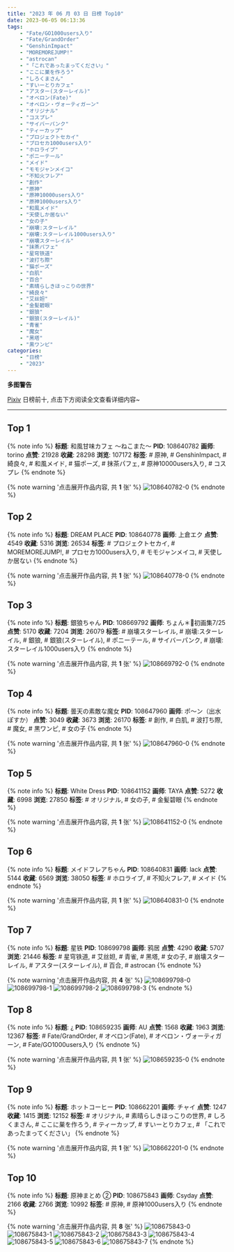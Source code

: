 ```yaml
---
title: "2023 年 06 月 03 日 日榜 Top10"
date: 2023-06-05 06:13:36
tags:
    - "Fate/GO1000users入り"
    - "Fate/GrandOrder"
    - "GenshinImpact"
    - "MOREMOREJUMP!"
    - "astrocan"
    - "「これであったまってください」"
    - "ここに巣を作ろう"
    - "しろくまさん"
    - "すいーとりカフェ"
    - "アスター(スターレイル)"
    - "オベロン(Fate)"
    - "オベロン・ヴォーティガーン"
    - "オリジナル"
    - "コスプレ"
    - "サイバーパンク"
    - "ティーカップ"
    - "プロジェクトセカイ"
    - "プロセカ1000users入り"
    - "ホロライブ"
    - "ポニーテール"
    - "メイド"
    - "モモジャンメイコ"
    - "不知火フレア"
    - "創作"
    - "原神"
    - "原神10000users入り"
    - "原神1000users入り"
    - "和風メイド"
    - "天使しか居ない"
    - "女の子"
    - "崩壊:スターレイル"
    - "崩壊:スターレイル1000users入り"
    - "崩壊スターレイル"
    - "抹茶パフェ"
    - "星穹铁道"
    - "波打ち際"
    - "猫ポーズ"
    - "白肌"
    - "百合"
    - "素晴らしきほっこりの世界"
    - "綺良々"
    - "艾丝妲"
    - "金髪碧眼"
    - "銀狼"
    - "銀狼(スターレイル)"
    - "青雀"
    - "魔女"
    - "黑塔"
    - "黒ワンピ"
categories:
    - "日榜"
    - "2023"
---
```


<i class="fa fa-triangle-exclamation"></i>**多图警告**<i class="fa fa-triangle-exclamation"></i>

[Pixiv](https://www.pixiv.net/) 日榜前十, 点击下方阅读全文查看详细内容~

<!-- more -->

---

## Top 1

{% note info %}
**标题**: 和風甘味カフェ ～ねこまた～
**PID**: 108640782 **画师**: torino
**点赞**: 21928 **收藏**: 28298 **浏览**: 107172
**标签**: # 原神, # GenshinImpact, # 綺良々, # 和風メイド, # 猫ポーズ, # 抹茶パフェ, # 原神10000users入り, # コスプレ
{% endnote %}

{% note warning '点击展开作品内容, 共 **1** 张' %}
![108640782-0](https://i.pixiv.re/img-original/img/2023/06/02/00/00/37/108640782_p0.jpg)
{% endnote %}

## Top 2

{% note info %}
**标题**: DREAM PLACE
**PID**: 108640778 **画师**: 上倉エク
**点赞**: 4549 **收藏**: 5316 **浏览**: 26534
**标签**: # プロジェクトセカイ, # MOREMOREJUMP!, # プロセカ1000users入り, # モモジャンメイコ, # 天使しか居ない
{% endnote %}

{% note warning '点击展开作品内容, 共 **1** 张' %}
![108640778-0](https://i.pixiv.re/img-original/img/2023/06/02/00/00/35/108640778_p0.jpg)
{% endnote %}

## Top 3

{% note info %}
**标题**: 銀狼ちゃん
**PID**: 108669792 **画师**: ちょん＊📙初画集7/25
**点赞**: 5170 **收藏**: 7204 **浏览**: 26079
**标签**: # 崩壊スターレイル, # 崩壊:スターレイル, # 銀狼, # 銀狼(スターレイル), # ポニーテール, # サイバーパンク, # 崩壊:スターレイル1000users入り
{% endnote %}

{% note warning '点击展开作品内容, 共 **1** 张' %}
![108669792-0](https://i.pixiv.re/img-original/img/2023/06/03/00/13/37/108669792_p0.png)
{% endnote %}

## Top 4

{% note info %}
**标题**: 曇天の素敵な魔女
**PID**: 108647960 **画师**: ポ～ン（出水ぽすか）
**点赞**: 3049 **收藏**: 3673 **浏览**: 26170
**标签**: # 創作, # 白肌, # 波打ち際, # 魔女, # 黒ワンピ, # 女の子
{% endnote %}

{% note warning '点击展开作品内容, 共 **1** 张' %}
![108647960-0](https://i.pixiv.re/img-original/img/2023/06/02/11/38/03/108647960_p0.jpg)
{% endnote %}

## Top 5

{% note info %}
**标题**: White Dress
**PID**: 108641152 **画师**: TAYA
**点赞**: 5272 **收藏**: 6998 **浏览**: 27850
**标签**: # オリジナル, # 女の子, # 金髪碧眼
{% endnote %}

{% note warning '点击展开作品内容, 共 **1** 张' %}
![108641152-0](https://i.pixiv.re/img-original/img/2023/06/02/00/05/44/108641152_p0.jpg)
{% endnote %}

## Top 6

{% note info %}
**标题**: メイドフレアちゃん
**PID**: 108640831 **画师**: lack
**点赞**: 5144 **收藏**: 6569 **浏览**: 38050
**标签**: # ホロライブ, # 不知火フレア, # メイド
{% endnote %}

{% note warning '点击展开作品内容, 共 **1** 张' %}
![108640831-0](https://i.pixiv.re/img-original/img/2023/06/02/00/00/55/108640831_p0.png)
{% endnote %}

## Top 7

{% note info %}
**标题**: 星铁
**PID**: 108699798 **画师**: 鸦居
**点赞**: 4290 **收藏**: 5707 **浏览**: 21446
**标签**: # 星穹铁道, # 艾丝妲, # 青雀, # 黑塔, # 女の子, # 崩壊スターレイル, # アスター(スターレイル), # 百合, # astrocan
{% endnote %}

{% note warning '点击展开作品内容, 共 **4** 张' %}
![108699798-0](https://i.pixiv.re/img-original/img/2023/06/03/23/46/51/108699798_p0.jpg)
![108699798-1](https://i.pixiv.re/img-original/img/2023/06/03/23/46/51/108699798_p1.jpg)
![108699798-2](https://i.pixiv.re/img-original/img/2023/06/03/23/46/51/108699798_p2.jpg)
![108699798-3](https://i.pixiv.re/img-original/img/2023/06/03/23/46/51/108699798_p3.jpg)
{% endnote %}

## Top 8

{% note info %}
**标题**: ¿
**PID**: 108659235 **画师**: AU
**点赞**: 1568 **收藏**: 1963 **浏览**: 12367
**标签**: # Fate/GrandOrder, # オベロン(Fate), # オベロン・ヴォーティガーン, # Fate/GO1000users入り
{% endnote %}

{% note warning '点击展开作品内容, 共 **1** 张' %}
![108659235-0](https://i.pixiv.re/img-original/img/2023/06/02/18/51/12/108659235_p0.png)
{% endnote %}

## Top 9

{% note info %}
**标题**: ホットコーヒー
**PID**: 108662201 **画师**: チャイ
**点赞**: 1247 **收藏**: 1415 **浏览**: 12152
**标签**: # オリジナル, # 素晴らしきほっこりの世界, # しろくまさん, # ここに巣を作ろう, # ティーカップ, # すいーとりカフェ, # 「これであったまってください」
{% endnote %}

{% note warning '点击展开作品内容, 共 **1** 张' %}
![108662201-0](https://i.pixiv.re/img-original/img/2023/06/02/20/30/07/108662201_p0.png)
{% endnote %}

## Top 10

{% note info %}
**标题**: 原神まとめ ②
**PID**: 108675843 **画师**: Csyday
**点赞**: 2166 **收藏**: 2766 **浏览**: 10992
**标签**: # 原神, # 原神1000users入り
{% endnote %}

{% note warning '点击展开作品内容, 共 **8** 张' %}
![108675843-0](https://i.pixiv.re/img-original/img/2023/06/03/06/42/07/108675843_p0.jpg)
![108675843-1](https://i.pixiv.re/img-original/img/2023/06/03/06/42/07/108675843_p1.jpg)
![108675843-2](https://i.pixiv.re/img-original/img/2023/06/03/06/42/07/108675843_p2.jpg)
![108675843-3](https://i.pixiv.re/img-original/img/2023/06/03/06/42/07/108675843_p3.jpg)
![108675843-4](https://i.pixiv.re/img-original/img/2023/06/03/06/42/07/108675843_p4.jpg)
![108675843-5](https://i.pixiv.re/img-original/img/2023/06/03/06/42/07/108675843_p5.jpg)
![108675843-6](https://i.pixiv.re/img-original/img/2023/06/03/06/42/07/108675843_p6.jpg)
![108675843-7](https://i.pixiv.re/img-original/img/2023/06/03/06/42/07/108675843_p7.jpg)
{% endnote %}
